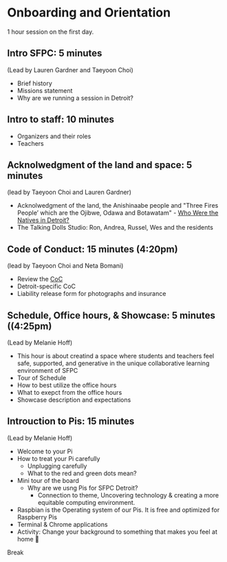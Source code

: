 # Onboarding and Orientation

1 hour session on the first day. 

## Intro SFPC: 5 minutes 
(Lead by Lauren Gardner and Taeyoon Choi)
- Brief history 
- Missions statement 
- Why are we running a session in Detroit? 

## Intro to staff: 10 minutes
- Organizers and their roles 
- Teachers 

## Acknolwedgment of the land and space: 5 minutes 
(lead by Taeyoon Choi and Lauren Gardner)
- Acknolwedgment of the land, the Anishinaabe people and "Three Fires People’ which are the Ojibwe, Odawa and Botawatam" - [Who Were the Natives in Detroit?](https://wdet.org/posts/2017/04/30/85115-curiosid-who-were-the-natives-in-detroit/)
- The Talking Dolls Studio: Ron, Andrea, Russel, Wes and the residents 

## Code of Conduct: 15 minutes (4:20pm)
(lead by Taeyoon Choi and Neta Bomani)
- Review the [CoC](https://github.com/SFPC/detroit/blob/master/CODE_OF_CONDUCT.md)
- Detroit-specific CoC 
- Liability release form for photographs and insurance 

## Schedule, Office hours, & Showcase: 5 minutes ((4:25pm)
(Lead by Melanie Hoff) 
- This hour is about creatind a space where students and teachers feel safe, supported, and generative in the unique collaborative learning environment of SFPC
- Tour of Schedule
- How to best utilize the office hours 
- What to exepct from the office hours 
- Showcase description and expectations

## Introuction to Pis: 15 minutes  
(Lead by Melanie Hoff)
- Welcome to your Pi
- How to treat your Pi carefully
  - Unplugging carefully
  - What to the red and green dots mean?
- Mini tour of the board
  - Why are we usng Pis for SFPC Detroit?
    - Connection to theme, Uncovering technology & creating a more equitable computing environment.
- Raspbian is the Operating system of our Pis. It is free and optimized for Raspberry Pis
- Terminal & Chrome applications
- Activity: Change your background to something that makes you feel at home 🏡


Break 
